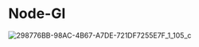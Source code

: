 # Node-GI
![298776BB-98AC-4B67-A7DE-721DF7255E7F_1_105_c](https://user-images.githubusercontent.com/102987778/175184645-5c806074-16b0-440d-ba78-ffca04512144.jpeg)
